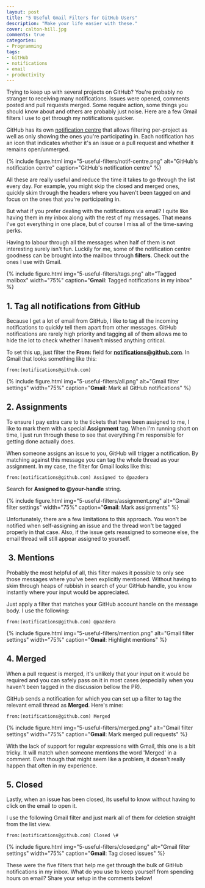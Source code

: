 ```yaml
---
layout: post
title: "5 Useful Gmail Filters for GitHub Users"
description: "Make your life easier with these."
cover: calton-hill.jpg
comments: true
categories:
- Programming
tags:
- GitHub
- notifications
- email
- productivity
---
```


Trying to keep up with several projects on GitHub? You're probably no stranger
to receiving many notifications. Issues were opened, comments posted and pull
requests merged. Some require action, some things you should know about and
others are probably just noise. Here are a few Gmail filters I use to get
through my notifications quicker.

GitHub has its own [notification centre](https://github.com/notifications
"GitHub's notification centre") that allows filtering per-project as well as
only showing the ones you're participating in. Each notification has an icon
that indicates whether it's an issue or a pull request and whether it remains
open/unmerged.

{% include figure.html img="5-useful-filters/notif-centre.png" alt="GitHub's notification centre" caption="GitHub's notification centre" %}

All these are really useful and reduce the time it takes to go through the list
every day. For example, you might skip the closed and merged ones, quickly skim
through the headers where you haven't been tagged on and focus on the ones that
you're participating in.

But what if you prefer dealing with the notifications via email?  I quite like
having them in my inbox along with the rest of my messages. That means I've got
everything in one place, but of course I miss all of the time-saving perks.

Having to labour through all the messages when half of them is not interesting
surely isn't fun. Luckily for me, some of the notification centre goodness can
be brought into the mailbox through **filters**. Check out the ones I use with
Gmail.

{% include figure.html img="5-useful-filters/tags.png" alt="Tagged mailbox" width="75%" caption="<strong>Gmail</strong>: Tagged notifications in my inbox" %}


## 1. Tag all notifications from GitHub

Because I get a lot of email from GitHub, I like to tag all the incoming
notifications to quickly tell them apart from other messages. GitHub
notifications are rarely high priority and tagging all of them allows me to
hide the lot to check whether I haven't missed anything critical.

To set this up, just filter the **From:** field for
**notifications@github.com**. In Gmail that looks something like this:

`from:(notifications@github.com)`

{% include figure.html img="5-useful-filters/all.png" alt="Gmail filter settings" width="75%" caption="<strong>Gmail</strong>: Mark all GitHub notifications" %}

## 2. Assignments

To ensure I pay extra care to the tickets that have been assigned to me, I like
to mark them with a special **Assignment** tag. When I'm running short on time,
I just run through these to see that everything I'm responsible for getting
done actually does.

When someone assigns an issue to you, GitHub will trigger a notification. By
matching against this message you can tag the whole thread as your assignment.
In my case, the filter for Gmail looks like this:

`from:(notifications@github.com) Assigned to @pazdera`

Search for **Assigned to @your-handle** string.

{% include figure.html img="5-useful-filters/assignment.png" alt="Gmail filter settings" width="75%" caption="<strong>Gmail</strong>: Mark assignments" %}

Unfortunately, there are a few limitations to this approach. You won't be
notified when self-assigning an issue and the thread won't be tagged properly
in that case. Also, if the issue gets reassigned to someone else, the email
thread will still appear assigned to yourself.

##  3. Mentions

Probably the most helpful of all, this filter makes it possible to only see
those messages where you've been explicitly mentioned. Without having to skim
through heaps of rubbish in search of your GitHub handle, you know instantly
where your input would be appreciated.

Just apply a filter that matches your GitHub account handle on the message
body. I use the following:

`from:(notifications@github.com) @pazdera`

{% include figure.html img="5-useful-filters/mention.png" alt="Gmail filter settings" width="75%" caption="<strong>Gmail</strong>: Highlight mentions" %}

## 4. Merged

When a pull request is merged, it's unlikely that your input on it would be
required and you can safely pass on it in most cases (especially when you
haven't been tagged in the discussion bellow the PR).

GitHub sends a notification for which you can set up a filter to tag the
relevant email thread as **Merged**. Here's mine:

`from:(notifications@github.com) Merged `

{% include figure.html img="5-useful-filters/merged.png"  alt="Gmail filter settings" width="75%" caption="<strong>Gmail</strong>: Mark merged pull requests" %}

With the lack of support for regular expressions with Gmail, this one is a bit
tricky. It will match when someone mentions the word 'Merged' in a comment.
Even though that might seem like a problem, it doesn't really happen that often
in my experience.

## 5. Closed

Lastly, when an issue has been closed, its useful to know without having to
click on the email to open it.

I use the following Gmail filter and just mark all of them for deletion
straight from the list view.

`from:(notifications@github.com) Closed \#`

{% include figure.html img="5-useful-filters/closed.png"  alt="Gmail filter settings" width="75%" caption="<strong>Gmail</strong>: Tag closed issues" %}

These were the five filters that help me get through the bulk of GitHub
notifications in my inbox. What do you use to keep yourself from spending hours
on email? Share your setup in the comments below!
